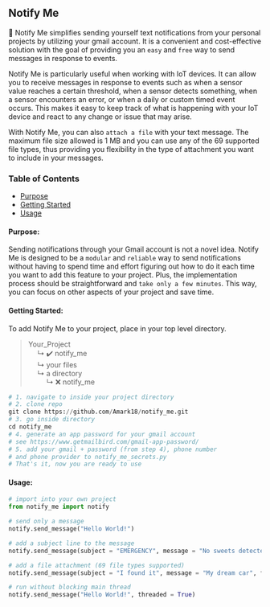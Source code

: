 ## Notify Me
🔔 Notify Me simplifies sending yourself text notifications from your personal projects by utilizing your gmail account. It is a convenient and cost-effective solution with the goal of providing you an `easy` and `free` way to send messages in response to events.

Notify Me is particularly useful when working with IoT devices. It can allow you to receive messages in response to events such as when a sensor value reaches a certain threshold, when a sensor detects something, when a sensor encounters an error, or when a daily or custom timed event occurs. This makes it easy to keep track of what is happening with your IoT device and react to any change or issue that may arise.

With Notify Me, you can also `attach a file` with your text message. The maximum file size allowed is 1 MB and you can use any of the 69 supported file types, thus providing you flexibility in the type of attachment you want to include in your messages.

### Table of Contents
- [Purpose](#purpose)
- [Getting Started](#getting-started)
- [Usage](#usage)

#### Purpose:

Sending notifications through your Gmail account is not a novel idea. Notify Me is designed to be a `modular` and `reliable` way to send notifications without having to spend time and effort figuring out how to do it each time you want to add this feature to your project. Plus, the implementation process should be straightforward and `take only a few minutes`. This way, you can focus on other aspects of your project and save time. 

#### Getting Started:

To add Notify Me to your project, place in your top level directory.  
> Your_Project  
> &emsp; &#x21B3; ✔️ notify_me  
> &emsp; &#x21B3; your files  
> &emsp; &#x21B3; a directory  
> &emsp; &emsp; &#x21B3; ❌ notify_me

```python
# 1. navigate to inside your project directory
# 2. clone repo
git clone https://github.com/Amark18/notify_me.git
# 3. go inside directory
cd notify_me
# 4. generate an app password for your gmail account 
# see https://www.getmailbird.com/gmail-app-password/
# 5. add your gmail + password (from step 4), phone number
# and phone provider to notify_me_secrets.py
# That's it, now you are ready to use
```

#### Usage:

```python
# import into your own project
from notify_me import notify

# send only a message
notify.send_message("Hello World!")

# add a subject line to the message
notify.send_message(subject = "EMERGENCY", message = "No sweets detected in fridge!")

# add a file attachment (69 file types supported)
notify.send_message(subject = "I found it", message = "My dream car", file_attachment = "/path/car.png")

# run without blocking main thread
notify.send_message("Hello World!", threaded = True)
```
